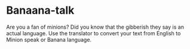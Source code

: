 # Banaana-talk
Are you a fan of minions? Did you know that the gibberish they say is an actual language. Use the translator to convert your text from English to Minion speak or Banana language.